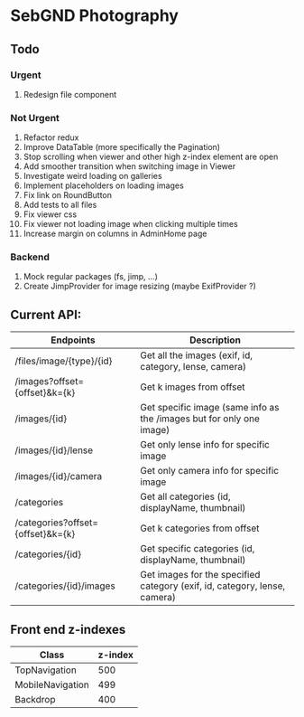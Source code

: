 # SebGND Photography

## Todo
### Urgent
1. Redesign file component

### Not Urgent
1. Refactor redux
1. Improve DataTable (more specifically the Pagination)
1. Stop scrolling when viewer and other high z-index element are open
1. Add smoother transition when switching image in Viewer
1. Investigate weird loading on galleries
1. Implement placeholders on loading images
1. Fix link on RoundButton
1. Add tests to all files
1. Fix viewer css
1. Fix viewer not loading image when clicking multiple times
1. Increase margin on columns in AdminHome page

### Backend
1. Mock regular packages (fs, jimp, ...)
1. Create JimpProvider for image resizing (maybe ExifProvider ?)

## Current API:
Endpoints | Description
----------|------------
/files/image/{type}/{id} | Get all the images (exif, id, category, lense, camera)
/images?offset={offset}&k={k} | Get k images from offset
/images/{id} | Get specific image (same info as the /images but for only one image)
/images/{id}/lense | Get only lense info for specific image
/images/{id}/camera | Get only camera info for specific image
/categories | Get all categories (id, displayName, thumbnail)
/categories?offset={offset}&k={k} | Get k categories from offset
/categories/{id} | Get specific categories (id, displayName, thumbnail)
/categories/{id}/images | Get images for the specified category (exif, id, category, lense, camera)

## Front end z-indexes
Class | z-index
------|--------
TopNavigation | 500
MobileNavigation | 499
Backdrop | 400

